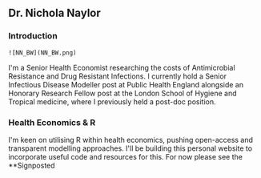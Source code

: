 ## Dr. Nichola Naylor

### Introduction 

```
![NN_BW](NN_BW.png)
```

I'm a Senior Health Economist researching the costs of Antimicrobial Resistance and Drug Resistant Infections. I currently hold a Senior Infectious Disease Modeller post at Public Health England alongside an Honorary Research Fellow post at the London School of Hygiene and Tropical medicine, where I previously held a post-doc position. 


### Health Economics & R

I'm keen on utilising R within health economics, pushing open-access and transparent modelling approaches. I'll be building this personal website to incorporate useful code and resources for this. For now please see the **Signposted


